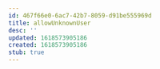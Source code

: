 ```yaml
---
id: 467f66e0-6ac7-42b7-8059-d91be555969d
title: allowUnknownUser
desc: ''
updated: 1618573905186
created: 1618573905186
stub: true
---
```


